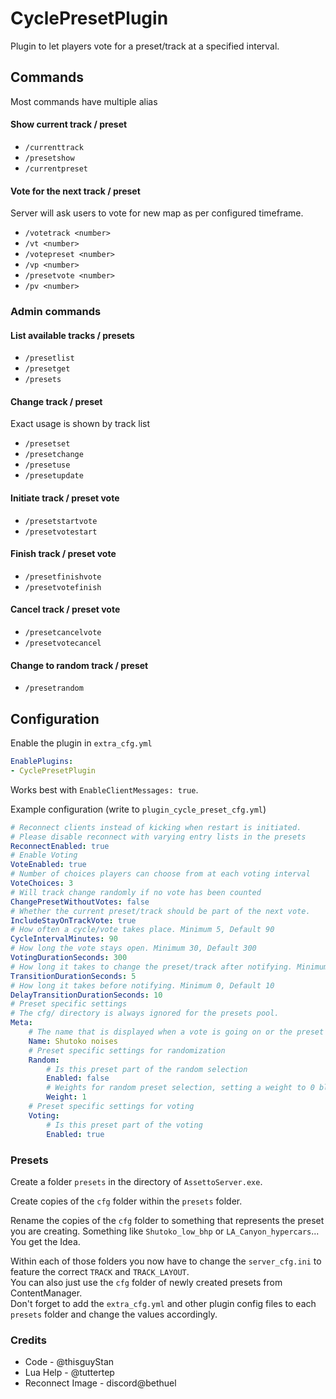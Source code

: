﻿# CyclePresetPlugin

Plugin to let players vote for a preset/track at a specified interval.

## Commands
Most commands have multiple alias

#### Show current track / preset
- `/currenttrack`
- `/presetshow`
- `/currentpreset`

#### Vote for the next track / preset
Server will ask users to vote for new map as per configured timeframe.
- `/votetrack <number>`
- `/vt <number>`
- `/votepreset <number>`
- `/vp <number>`
- `/presetvote <number>`
- `/pv <number>`

### Admin commands

#### List available tracks / presets
- `/presetlist`
- `/presetget`
- `/presets`

#### Change track / preset
Exact usage is shown by track list
- `/presetset`
- `/presetchange`
- `/presetuse`
- `/presetupdate`

#### Initiate track / preset vote
- `/presetstartvote`
- `/presetvotestart`

#### Finish track / preset vote
- `/presetfinishvote`
- `/presetvotefinish`

#### Cancel track / preset vote
- `/presetcancelvote`
- `/presetvotecancel`

#### Change to random track / preset
- `/presetrandom`

## Configuration

Enable the plugin in `extra_cfg.yml`

```yaml
EnablePlugins:
- CyclePresetPlugin
```

Works best with `EnableClientMessages: true`.

Example configuration (write to `plugin_cycle_preset_cfg.yml`)

```yaml
# Reconnect clients instead of kicking when restart is initiated. 
# Please disable reconnect with varying entry lists in the presets
ReconnectEnabled: true
# Enable Voting
VoteEnabled: true
# Number of choices players can choose from at each voting interval
VoteChoices: 3
# Will track change randomly if no vote has been counted
ChangePresetWithoutVotes: false
# Whether the current preset/track should be part of the next vote.
IncludeStayOnTrackVote: true
# How often a cycle/vote takes place. Minimum 5, Default 90
CycleIntervalMinutes: 90
# How long the vote stays open. Minimum 30, Default 300
VotingDurationSeconds: 300
# How long it takes to change the preset/track after notifying. Minimum 1, Default 5
TransitionDurationSeconds: 5
# How long it takes before notifying. Minimum 0, Default 10
DelayTransitionDurationSeconds: 10
# Preset specific settings 
# The cfg/ directory is always ignored for the presets pool.
Meta:
    # The name that is displayed when a vote is going on or the preset is changing
    Name: Shutoko noises
    # Preset specific settings for randomization
    Random:
        # Is this preset part of the random selection
        Enabled: false
        # Weights for random preset selection, setting a weight to 0 blacklists a preset, default weight is 1
        Weight: 1
    # Preset specific settings for voting
    Voting:
        # Is this preset part of the voting
        Enabled: true
```

### Presets

Create a folder `presets` in the directory of `AssettoServer.exe`.

Create copies of the `cfg` folder within the `presets` folder.

Rename the copies of the `cfg` folder to something that represents the preset you are creating.
Something like `Shutoko_low_bhp` or `LA_Canyon_hypercars`... You get the Idea.

Within each of those folders you now have to change the `server_cfg.ini` to feature the correct `TRACK` and `TRACK_LAYOUT`.<br>
You can also just use the `cfg` folder of newly created presets from ContentManager.<br>
Don't forget to add the `extra_cfg.yml` and other plugin config files to each `presets` folder and change the values accordingly.

### Credits
- Code - @thisguyStan
- Lua Help - @tuttertep
- Reconnect Image - discord@bethuel
